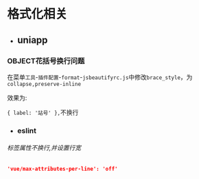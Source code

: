 # 格式化相关

- ## uniapp


### OBJECT花括号换行问题

在菜单`工具`-`插件配置`-`format`-`jsbeautifyrc.js`中修改`brace_style`，为`collapse,preserve-inline`

效果为:

`{ label: '站号' },`不换行

- ### eslint

###### 标签属性不换行,并设置行宽

```json
'vue/max-attributes-per-line': 'off'
```

